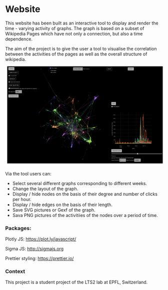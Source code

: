 # Website
This website has been built as an interactive tool to display and render the time - varying activity of graphs.
The graph is based on a subset of Wikipedia Pages which have not only a connection, but also a time dependence.

The aim of the project is to give the user a tool to visualise the correlation between the activities of the pages as well as the overall structure of wikipedia.

![Screenshot](Tool.png)

Via the tool users can:
- Select several different graphs corresponding to different weeks.
- Change the layout of the graph.
- Display / hide nodes on the basis of their degree and number of clicks per hour.
- Display / hide edges on the basis of their length.
- Save SVG pictures or Gexf of the graph.
- Sava PNG pictures of the activitiies of the nodes over a period of time.

### Packages:

Plotly JS:
https://plot.ly/javascript/

Sigma JS:
http://sigmajs.org

Prettier styling:
https://prettier.io/

### Context
This project is a student project of the LTS2 lab at EPFL, Switzerland.
